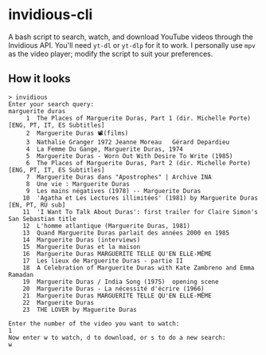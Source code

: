 # invidious-cli

A bash script to search, watch, and download YouTube videos through the Invidious API. You'll need ```yt-dl``` or ```yt-dlp``` for it to work. I personally use ```mpv``` as the video player; modify the script to suit your preferences.

## How it looks
```
> invidious 
Enter your search query:
marguerite duras
     1	The Places of Marguerite Duras, Part 1 (dir. Michelle Porte) [ENG, PT, IT, ES Subtitles]
     2	Marguerite Duras 📽(films)
     3	Nathalie Granger 1972 Jeanne Moreau   Gérard Depardieu
     4	La Femme Du Gange, Marguerite Duras, 1974
     5	Marguerite Duras - Worn Out With Desire To Write (1985)
     6	The Places of Marguerite Duras, Part 2 (dir. Michelle Porte) [ENG, PT, IT, ES Subtitles]
     7	Marguerite Duras dans "Apostrophes" | Archive INA
     8	Une vie : Marguerite Duras
     9	Les mains négatives (1978) -- Marguerite Duras
    10	'Agatha et Les Lectures illimitées' (1981) by Marguerite Duras [EN, PT, RU sub]
    11	'I Want To Talk About Duras': first trailer for Claire Simon's San Sebastian title
    12	L'homme atlantique (Marguerite Duras, 1981)
    13	Quand Marguerite Duras parlait des années 2000 en 1985
    14	Marguerite Duras (interviews)
    15	Marguerite Duras et la maison
    16	Marguerite Duras MARGUERITE TELLE QU'EN ELLE-MÊME
    17	Les lieux de Marguerite Duras - partie II
    18	A Celebration of Marguerite Duras with Kate Zambreno and Emma Ramadan
    19	Marguerite Duras / India Song (1975)  opening scene
    20	Marguerite Duras - La nécessité d'écrire (1966)
    21	Marguerite Duras MARGUERITE TELLE QU'EN ELLE-MÊME
    22	Marguerite Duras
    23	THE LOVER by Maguerite Duras 

Enter the number of the video you want to watch:
1
Now enter w to watch, d to download, or s to do a new search:
w
```
